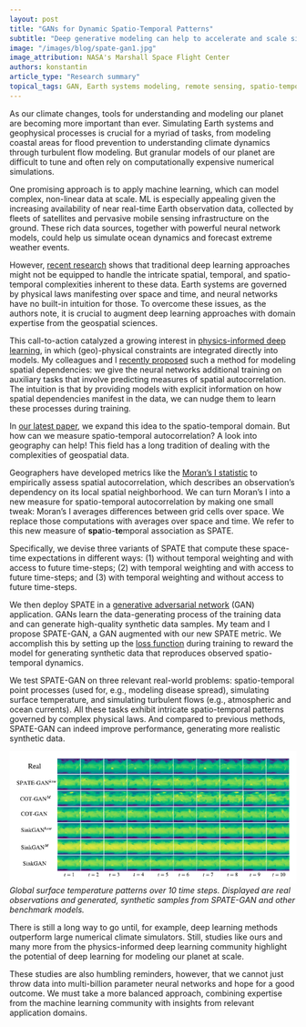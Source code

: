 ```yaml
---
layout: post
title: "GANs for Dynamic Spatio-Temporal Patterns"
subtitle: "Deep generative modeling can help to accelerate and scale simulation of weather patterns and turbulent flows."
image: "/images/blog/spate-gan1.jpg"
image_attribution: NASA's Marshall Space Flight Center
authors: konstantin
article_type: "Research summary"
topical_tags: GAN, Earth systems modeling, remote sensing, spatio-temporal dynamics, generative models
---
```


As our climate changes, tools for understanding and modeling our planet are becoming more important than ever. Simulating Earth systems and geophysical processes is crucial for a myriad of tasks, from modeling coastal areas for flood prevention to understanding climate dynamics through turbulent flow modeling. But granular models of our planet are difficult to tune and often rely on computationally expensive numerical simulations.

One promising approach is to apply machine learning, which can  model complex, non-linear data at scale. ML is especially appealing given the increasing availability of near real-time Earth observation data, collected by fleets of satellites and pervasive mobile sensing infrastructure on the ground. These rich data sources, together with powerful neural network models, could help us simulate ocean dynamics and forecast extreme weather events.

However, [recent research](https://www.nature.com/articles/s41586-019-0912-1?proof=t) shows that traditional deep learning approaches might not be equipped to handle the intricate spatial, temporal, and spatio-temporal complexities inherent to these data. Earth systems are governed by physical laws manifesting over space and time, and neural networks have no built-in intuition for those. To overcome these issues, as the authors note, it is crucial to augment deep learning approaches with domain expertise from the geospatial sciences.

This call-to-action catalyzed a growing interest in [physics-informed deep learning](https://www.nature.com/articles/s42254-021-00314-5), in which (geo)-physical constraints are integrated directly into models. My colleagues and I [recently proposed](https://arxiv.org/abs/2006.10461) such a method for modeling spatial dependencies: we give the neural networks additional training on auxiliary tasks that involve predicting measures of spatial autocorrelation. The intuition is that by providing models with explicit information on how spatial dependencies manifest in the data, we can nudge them to learn these processes during training.

In [our latest paper](https://arxiv.org/abs/2109.15044), we expand this idea to the spatio-temporal domain. But how can we measure spatio-temporal autocorrelation? A look into geography can help! This field has a long tradition of dealing with the complexities of geospatial data.

Geographers have developed metrics like the [Moran’s I statistic](https://en.wikipedia.org/wiki/Moran%27s_I) to empirically assess spatial autocorrelation, which describes an observation’s dependency on its local spatial neighborhood. We can turn Moran’s I into a new measure for spatio-temporal autocorrelation by making one small tweak: Moran’s I averages differences between grid cells over space. We replace those computations with averages over space and time. We refer to this new measure of **spa**tio-**te**mporal association as SPATE.

Specifically, we devise three variants of SPATE that compute  these space-time expectations in different ways: (1) without temporal weighting and with access to future time-steps; (2) with temporal weighting and with access to future time-steps; and (3) with temporal weighting and without access to future time-steps.

We then deploy SPATE in a [generative adversarial network](https://en.wikipedia.org/wiki/Generative_adversarial_network) (GAN) application. GANs learn the data-generating process of the training data and can generate high-quality synthetic data samples. My team and I propose SPATE-GAN, a GAN augmented with our new SPATE metric. We accomplish this by setting up the [loss function](https://en.wikipedia.org/wiki/Loss_function) during training to reward the model for generating synthetic data that reproduces observed spatio-temporal dynamics.

We test SPATE-GAN on three relevant real-world problems: spatio-temporal point processes (used for, e.g., modeling disease spread), simulating surface temperature, and simulating turbulent flows (e.g., atmospheric and ocean currents). All these tasks exhibit intricate spatio-temporal patterns governed by complex physical laws. And compared to previous methods, SPATE-GAN can indeed improve performance, generating more realistic synthetic data.

![Surface temperature time series generated by SPATE-GAN and competitors](/images/blog/spate-gan2.png "Surface temperature time series generated by SPATE-GAN and competitors")
*Global surface temperature patterns over 10 time steps. Displayed are real observations and generated, synthetic samples from SPATE-GAN and other benchmark models.*

There is still a long way to go until, for example, deep learning methods outperform large numerical climate simulators. Still, studies like ours and many more from the physics-informed deep learning community highlight the potential of deep learning for modeling our planet at scale.

These studies are also humbling reminders, however, that we cannot just throw data into multi-billion parameter neural networks and hope for a good outcome. We must take a more balanced approach, combining expertise from the machine learning community with insights from relevant application domains.
